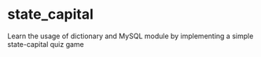 # state_capital
Learn the usage of dictionary and MySQL module by implementing a simple state-capital quiz game
